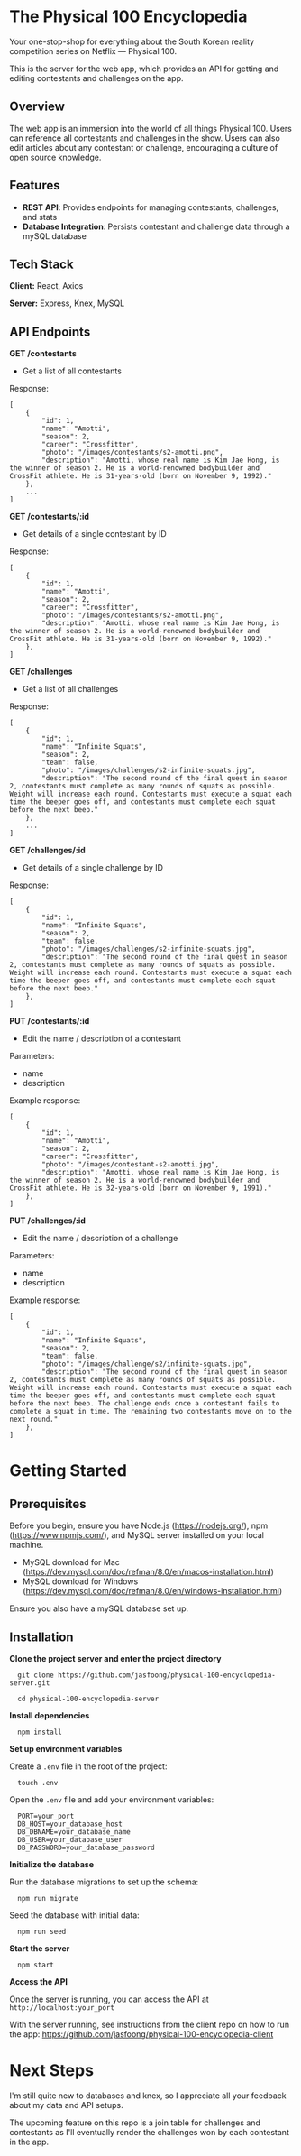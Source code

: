 
# The Physical 100 Encyclopedia

Your one-stop-shop for everything about the South Korean reality competition series on Netflix — Physical 100.

This is the server for the web app, which provides an API for getting and editing contestants and challenges on the app.

## Overview

The web app is an immersion into the world of all things Physical 100. Users can reference all contestants and challenges in the show. Users can also edit articles about any contestant or challenge, encouraging a culture of open source knowledge.

## Features

- **REST API**: Provides endpoints for managing contestants, challenges, and stats
- **Database Integration**: Persists contestant and challenge data through a mySQL database

## Tech Stack

**Client:** React, Axios

**Server:** Express, Knex, MySQL

## API Endpoints

**GET /contestants**

- Get a list of all contestants

Response:
```
[
    {
        "id": 1,
        "name": "Amotti",
        "season": 2,
        "career": "Crossfitter",
        "photo": "/images/contestants/s2-amotti.png",
        "description": "Amotti, whose real name is Kim Jae Hong, is the winner of season 2. He is a world-renowned bodybuilder and CrossFit athlete. He is 31-years-old (born on November 9, 1992)."
    },
    ...
]
```

**GET /contestants/:id**

- Get details of a single contestant by ID

Response:
```
[
    {
        "id": 1,
        "name": "Amotti",
        "season": 2,
        "career": "Crossfitter",
        "photo": "/images/contestants/s2-amotti.png",
        "description": "Amotti, whose real name is Kim Jae Hong, is the winner of season 2. He is a world-renowned bodybuilder and CrossFit athlete. He is 31-years-old (born on November 9, 1992)."
    },
]
```

**GET /challenges**

- Get a list of all challenges

Response:
```
[
    {
        "id": 1,
        "name": "Infinite Squats",
        "season": 2,
        "team": false,
        "photo": "/images/challenges/s2-infinite-squats.jpg",
        "description": "The second round of the final quest in season 2, contestants must complete as many rounds of squats as possible. Weight will increase each round. Contestants must execute a squat each time the beeper goes off, and contestants must complete each squat before the next beep."
    },
    ...
]
```

**GET /challenges/:id**

- Get details of a single challenge by ID

Response:
```
[
    {
        "id": 1,
        "name": "Infinite Squats",
        "season": 2,
        "team": false,
        "photo": "/images/challenges/s2-infinite-squats.jpg",
        "description": "The second round of the final quest in season 2, contestants must complete as many rounds of squats as possible. Weight will increase each round. Contestants must execute a squat each time the beeper goes off, and contestants must complete each squat before the next beep."
    },
]
```

**PUT /contestants/:id**

- Edit the name / description of a contestant

Parameters:
- name
- description

Example response:
```
[
    {
        "id": 1,
        "name": "Amotti",
        "season": 2,
        "career": "Crossfitter",
        "photo": "/images/contestant-s2-amotti.jpg",
        "description": "Amotti, whose real name is Kim Jae Hong, is the winner of season 2. He is a world-renowned bodybuilder and CrossFit athlete. He is 32-years-old (born on November 9, 1991)."
    },
]
```

**PUT /challenges/:id**

- Edit the name / description of a challenge

Parameters:
- name
- description

Example response:
```
[
    {
        "id": 1,
        "name": "Infinite Squats",
        "season": 2,
        "team": false,
        "photo": "/images/challenge/s2/infinite-squats.jpg",
        "description": "The second round of the final quest in season 2, contestants must complete as many rounds of squats as possible. Weight will increase each round. Contestants must execute a squat each time the beeper goes off, and contestants must complete each squat before the next beep. The challenge ends once a contestant fails to complete a squat in time. The remaining two contestants move on to the next round."
    },
]
```

# Getting Started

## Prerequisites

Before you begin, ensure you have Node.js (https://nodejs.org/), npm (https://www.npmjs.com/), and MySQL server installed on your local machine.
  - MySQL download for Mac (https://dev.mysql.com/doc/refman/8.0/en/macos-installation.html)
  - MySQL download for Windows (https://dev.mysql.com/doc/refman/8.0/en/windows-installation.html)

Ensure you also have a mySQL database set up.

## Installation

**Clone the project server and enter the project directory**

```
  git clone https://github.com/jasfoong/physical-100-encyclopedia-server.git

  cd physical-100-encyclopedia-server
```

**Install dependencies**

```
  npm install
```

**Set up environment variables**

Create a `.env` file in the root of the project:
```
  touch .env
```

Open the `.env` file and add your environment variables:
```
  PORT=your_port
  DB_HOST=your_database_host
  DB_DBNAME=your_database_name
  DB_USER=your_database_user
  DB_PASSWORD=your_database_password
```

**Initialize the database**

Run the database migrations to set up the schema:

```
  npm run migrate
```

Seed the database with initial data:
```
  npm run seed
```

**Start the server**

```
  npm start
```

**Access the API**

Once the server is running, you can access the API at `http://localhost:your_port`

With the server running, see instructions from the client repo on how to run the app: https://github.com/jasfoong/physical-100-encyclopedia-client

# Next Steps
I'm still quite new to databases and knex, so I appreciate all your feedback about my data and API setups. 

The upcoming feature on this repo is a join table for challenges and contestants as I'll eventually render the challenges won by each contestant in the app.